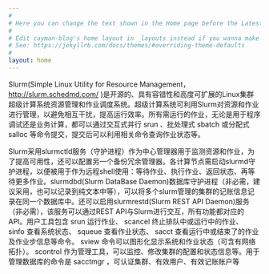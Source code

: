 ```yaml
---
#
# Here you can change the text shown in the Home page before the Latest Posts section.
#
# Edit cayman-blog's home layout in _layouts instead if you wanna make some changes
# See: https://jekyllrb.com/docs/themes/#overriding-theme-defaults
#
layout: home
---
```


Slurm(Simple Linux Utility for Resource Management， http://slurm.schedmd.com/ )是开源的、具有容错性和高度可扩展的Linux集群超级计算系统资源管理和作业调度系统。超级计算系统可利用Slurm对资源和作业进行管理，以避免相互干扰，提高运行效率。所有需运行的作业，无论是用于程序调试还是业务计算，都可以通过交互式并行 srun 、批处理式 sbatch 或分配式 salloc 等命令提交，提交后可以利用相关命令查询作业状态等。

Slurm采用slurmctld服务（守护进程）作为中心管理器用于监测资源和作业，为了提高可用性，还可以配置另一个备份冗余管理器。各计算节点需启动slurmd守护进程，以便被用于作为远程shell使用：等待作业、执行作业、返回状态、再等待更多作业。slurmdbd(Slurm DataBase Daemon)数据库守护进程（非必需，建议采用，也可以记录到纯文本中等），可以将多个slurm管理的集群的记账信息记录在同一个数据库中。还可以启用slurmrestd(Slurm REST API Daemon)服务（非必需），该服务可以通过REST API与Slurm进行交互，所有功能都对应的API。用户工具包含 srun 运行作业、 scancel 终止排队中或运行中的作业、 sinfo 查看系统状态、 squeue 查看作业状态、 sacct 查看运行中或结束了的作业及作业步信息等命令。 sview 命令可以图形化显示系统和作业状态（可含有网络拓扑）。 scontrol 作为管理工具，可以监控、修改集群的配置和状态信息等。用于管理数据库的命令是 sacctmgr ，可认证集群、有效用户、有效记账账户等

